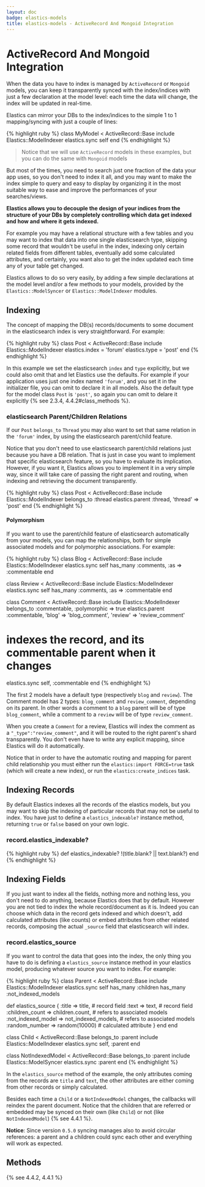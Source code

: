 ```yaml
---
layout: doc
badge: elastics-models
title: elastics-models - ActiveRecord And Mongoid Integration
---
```


# ActiveRecord And Mongoid Integration

When the data you have to index is managed by `ActiveRecord` or `Mongoid` models, you can keep it transparently synced with the index/indices with just a few declaration at the model level: each time the data will change, the index will be updated in real-time.

Elastics can mirror your DBs to the index/indices to the simple 1 to 1 mapping/syncing with just a couple of lines:

{% highlight ruby %}
class MyModel < ActiveRecord::Base
  include Elastics::ModelIndexer
  elastics.sync self
end
{% endhighlight %}

> Notice that we will use `ActiveRecord` models in these examples, but you can do the same with `Mongoid` models

But most of the times, you need to search just one fraction of the data your app uses, so you don't need to index it all, and you may want to make the index simple to query and easy to display by organizing it in the most suitable way to ease and improve the performances of your searches/views.

__Elastics allows you to decouple the design of your indices from the structure of your DBs by completely controlling which data get indexed and how and where it gets indexed.__

For example you may have a relational structure with a few tables and you may want to index that data into one single elasticsearch type, skipping some record that wouldn't be useful in the index, indexing only certain related fields from different tables, eventually add some calculated attributes, and certainly, you want also to get the index updated each time any of your table get changed.

Elastics allows to do so very easily, by adding a few simple declarations at the model level and/or a few methods to your models, provided by the `Elastics::ModelSyncer` or `Elastics::ModelIndexer` modules.

## Indexing

The concept of mapping the DB(s) records/documents to some document in the elasticsearch index is very straightforward. For example:

{% highlight ruby %}
class Post < ActiveRecord::Base
  include Elastics::ModelIndexer
  elastics.index = 'forum'
  elastics.type  = 'post'
end
{% endhighlight %}

In this example we set the elasticsearch `index` and `type` explicitly, but we could also omit that and let Elastics use the defaults. For example if your application uses just one index named `'forum'`, and you set it in the initializer file, you can omit to declare it in all models. Also the default type for the model class `Post` is `'post'`, so again you can omit to delare it explicitly {% see 2.3.4, 4.4.2#class_methods %}.

### elasticsearch Parent/Children Relations

If our `Post` `belongs_to` `Thread` you may also want to set that same relation in the `'forum'` index, by using the elasticsearch parent/child feature.

Notice that you don't need to use elasticsearch parent/child relations just because you have a DB relation. That is just in case you want to implement that specific elasticsearch feature, so you have to evaluate its implication. However, if you want it, Elastics allows you to implement it in a very simple way, since it will take care of passing the right parent and routing, when indexing and retrieving the document transparently.

{% highlight ruby %}
class Post < ActiveRecord::Base
  include Elastics::ModelIndexer
  belongs_to :thread
  elastics.parent :thread, 'thread' => 'post'
end
{% endhighlight %}

#### Polymorphism

If you want to use the parent/child feature of elasticsearch automatically from your models, you can map the relationships, both for simple associated models and for polymorphic associations. For example:

{% highlight ruby %}
class Blog < ActiveRecord::Base
  include Elastics::ModelIndexer
  elastics.sync self
  has_many :comments, :as => :commentable
end

class Review < ActiveRecord::Base
  include Elastics::ModelIndexer
  elastics.sync self
  has_many :comments, :as => :commentable
end

class Comment < ActiveRecord::Base
  include Elastics::ModelIndexer
  belongs_to :commentable, :polymorphic => true
  elastics.parent :commentable, 'blog'   => 'blog_comment',
                            'review' => 'review_comment'
  # indexes the record, and its commentable parent when it changes
  elastics.sync self, :commentable
end
{% endhighlight %}

The first 2 models have a default type (respectively `blog` and `review`). The Comment model has 2 types: `blog_comment` and `review_comment`, depending on its parent. In other words a comment to a `blog` parent will be of type `blog_comment`, while a comment to a `review` will be of type `review_comment`.

When you create a `Comment` for a review, Elastics will index the comment as a `"_type":"review_comment"`, and it will be routed to the right parent's shard transparently. You don't even have to write any explicit mapping, since Elastics will do it automatically.

Notice that in order to have the automatic routing and mapping for parent child relationship you must either run the `elastics:import FORCE=true` task (which will create a new index), or run the `elastics:create_indices` task.

## Indexing Records

By default Elastics indexes all the records of the elastics models, but you may want to skip the indexing of particular records that may not be useful to index. You have just to define a `elastics_indexable?` instance method, returning `true` or `false` based on your own logic.

### record.elastics_indexable?

{% highlight ruby %}
def elastics_indexable?
  !(title.blank? || text.blank?)
end
{% endhighlight %}

## Indexing Fields

If you just want to index all the fields, nothing more and nothing less, you don't need to do anything, because Elastics does that by default. However you are not tied to index the whole record/document as it is. Indeed you can choose which data in the record gets indexed and which doesn't, add calculated attributes (like counts) or embed attributes from other related records, composing the actual `_source` field that elasticsearch will index.

### record.elastics_source

If you want to control the data that goes into the index, the only thing you have to do is defining a `elastics_source` instance method in your elastics model, producing whatever source you want to index. For example:

{% highlight ruby %}
class Parent < ActiveRecord::Base
  include Elastics::ModelIndexer
  elastics.sync self
  has_many :children
  has_many :not_indexed_models

  def elastics_source
    { :title             => title,              # record field
      :text              => text,               # record field
      :children_count    => children.count,     # refers to associated models
      :not_indexed_model => not_indexed_models, # refers to associated models
      :random_number     => random(10000)       # calculated attribute
    }
  end
end

class Child < ActiveRecord::Base
  belongs_to :parent
  include Elastics::ModelIndexer
  elastics.sync self, :parent
end

class NotIndexedModel < ActiveRecord::Base
  belongs_to :parent
  include Elastics::ModelSyncer
  elastics.sync :parent
end
{% endhighlight %}

In the `elastics_source` method of the example, the only attributes coming from the records are `title` and `text`, the other attributes are either coming from other records or simply calculated.

Besides each time a `Child` or a `NotIndexedModel` changes, the callbacks will reindex the parent document. Notice that the children that are referred or embedded may be synced on their own (like `Child`) or not (like `NotIndexedModel`) {% see 4.4.1 %}.

**Notice**: Since version `0.5.0` syncing manages also to avoid circular references: a parent and a children could sync each other and everything will work as expected.

## Methods

{% see 4.4.2, 4.4.1 %}
